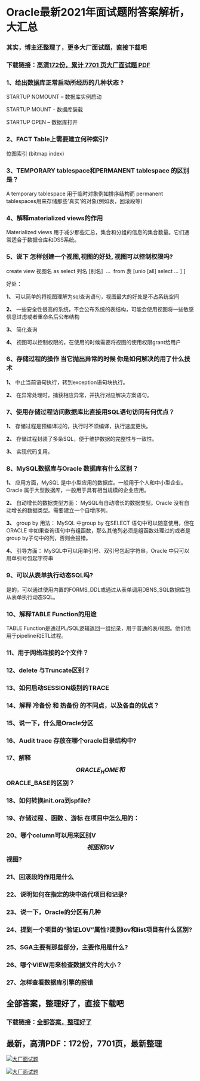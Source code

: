 # Oracle最新2021年面试题附答案解析，大汇总

### 其实，博主还整理了，更多大厂面试题，直接下载吧

### 下载链接：[高清172份，累计 7701 页大厂面试题  PDF](https://github.com/souyunku/DevBooks/blob/master/docs/index.md)



### 1、给出数据库正常启动所经历的几种状态 ?

STARTUP NOMOUNT – 数据库实例启动

STARTUP MOUNT - 数据库装载

STARTUP OPEN – 数据库打开


### 2、FACT Table上需要建立何种索引?

位图索引 (bitmap index)


### 3、TEMPORARY tablespace和PERMANENT tablespace 的区别是？

A temporary tablespace 用于临时对象例如排序结构而 permanent tablespaces用来存储那些'真实'的对象(例如表，回滚段等)


### 4、解释materialized views的作用

Materialized views 用于减少那些汇总，集合和分组的信息的集合数量。它们通常适合于数据仓库和DSS系统。


### 5、说下 怎样创建一个视图,视图的好处, 视图可以控制权限吗?

create view 视图名 as select 列名 [别名]  …  from 表 [unio [all] select … ] ]

好处：

**1、** 可以简单的将视图理解为sql查询语句，视图最大的好处是不占系统空间

**2、** 一些安全性很高的系统，不会公布系统的表结构，可能会使用视图将一些敏感信息过虑或者重命名后公布结构

**3、** 简化查询

**4、** 视图可以控制权限的，在使用的时候需要将视图的使用权限grant给用户


### 6、存储过程的操作 当它抛出异常的时候 你是如何解决的用了什么技术

**1、** 中止当前语句执行，转到exception语句块执行。

**2、** 在异常处理时，捕获相应异常，并执行对应解决方案语句。


### 7、使用存储过程访问数据库比直接用SQL语句访问有何优点？

**1、** 存储过程是预编译过的，执行时不须编译，执行速度更快。

**2、** 存储过程封装了多条SQL，便于维护数据的完整性与一致性。

**3、** 实现代码复用。


### 8、MySQL数据库与Oracle 数据库有什么区别？

**1、** 应用方面，MySQL 是中小型应用的数据库。一般用于个人和中小型企业。Oracle 属于大型数据库，一般用于具有相当规模的企业应用。

**2、** 自动增长的数据类型方面： MySQL有自动增长的数据类型。Oracle 没有自动增长的数据类型。需要建立一个自增序列。

**3、** group by 用法： MySQL 中group by 在SELECT 语句中可以随意使用，但在ORACLE 中如果查询语句中有组函数，那么其他列必须是组函数处理过的或者是group by子句中的列，否则会报错。

**4、** 引导方面： MySQL中可以用单引号、双引号包起字符串，Oracle 中只可以用单引号包起字符串


### 9、可以从表单执行动态SQL吗?

是的，可以通过使用内置的FORMS_DDL或通过从表单调用DBNS_SQL数据库包从表单执行动态SQL。


### 10、解释TABLE Function的用途

TABLE Function是通过PL/SQL逻辑返回一组纪录，用于普通的表/视图。他们也用于pipeline和ETL过程。


### 11、用于网络连接的2个文件？
### 12、delete 与Truncate区别？
### 13、如何启动SESSION级别的TRACE
### 14、解释 冷备份 和 热备份 的不同点，以及各自的优点？
### 15、说一下，什么是Oracle分区
### 16、Audit trace 存放在哪个oracle目录结构中?
### 17、解释$$ORACLE_HOME和$$ORACLE_BASE的区别？
### 18、如何转换init.ora到spfile?
### 19、存储过程 、函数 、游标 在项目中怎么用的：
### 20、哪个column可以用来区别V$$视图和GV$$视图?
### 21、回滚段的作用是什么
### 22、说明如何在指定的块中迭代项目和记录?
### 23、说一下，Oracle的分区有几种
### 24、提到一个项目的“验证LOV”属性?提到lov和list项目有什么区别?
### 25、SGA主要有那些部分，主要作用是什么?
### 26、哪个VIEW用来检查数据文件的大小？
### 27、怎样查看数据库引擎的报错




## 全部答案，整理好了，直接下载吧

### 下载链接：[全部答案，整理好了](https://www.souyunku.com/wp-content/uploads/weixin/githup-weixin-2.png)




## 最新，高清PDF：172份，7701页，最新整理

[![大厂面试题](https://www.souyunku.com/wp-content/uploads/weixin/mst.png "架构师专栏")](https://www.souyunku.com/wp-content/uploads/weixin/githup-weixin.png "架构师专栏")

[![大厂面试题](https://www.souyunku.com/wp-content/uploads/weixin/githup-weixin.png "架构师专栏")](https://www.souyunku.com/wp-content/uploads/weixin/githup-weixin.png "架构师专栏")
